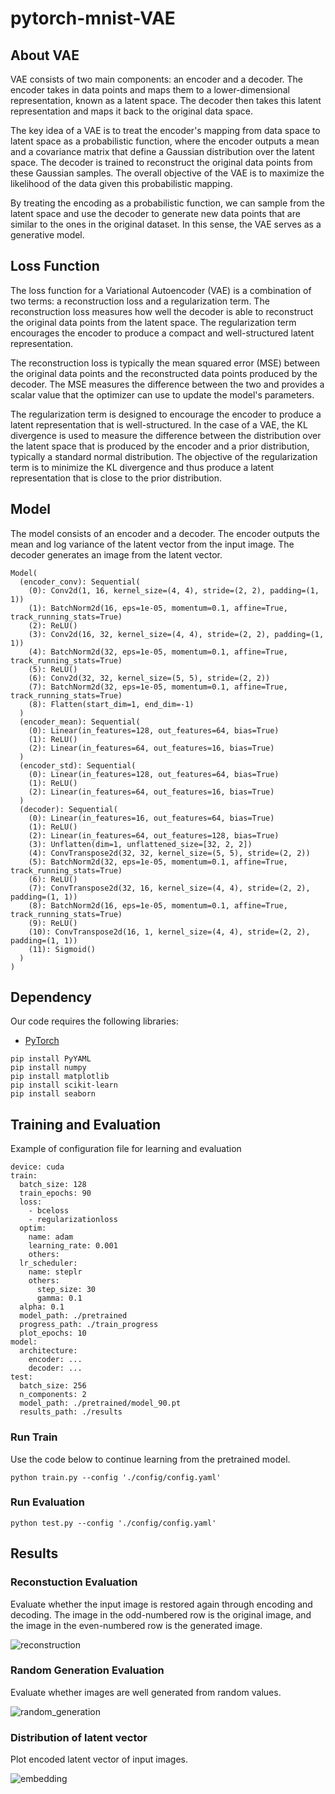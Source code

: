 # pytorch-mnist-VAE
## About VAE
VAE consists of two main components: an encoder and a decoder. The encoder takes in data points and maps them to a lower-dimensional representation, known as a latent space. The decoder then takes this latent representation and maps it back to the original data space.

The key idea of a VAE is to treat the encoder's mapping from data space to latent space as a probabilistic function, where the encoder outputs a mean and a covariance matrix that define a Gaussian distribution over the latent space. The decoder is trained to reconstruct the original data points from these Gaussian samples. The overall objective of the VAE is to maximize the likelihood of the data given this probabilistic mapping.

By treating the encoding as a probabilistic function, we can sample from the latent space and use the decoder to generate new data points that are similar to the ones in the original dataset. In this sense, the VAE serves as a generative model.

## Loss Function
The loss function for a Variational Autoencoder (VAE) is a combination of two terms: a reconstruction loss and a regularization term. The reconstruction loss measures how well the decoder is able to reconstruct the original data points from the latent space. The regularization term encourages the encoder to produce a compact and well-structured latent representation.

The reconstruction loss is typically the mean squared error (MSE) between the original data points and the reconstructed data points produced by the decoder. The MSE measures the difference between the two and provides a scalar value that the optimizer can use to update the model's parameters.

The regularization term is designed to encourage the encoder to produce a latent representation that is well-structured. In the case of a VAE, the KL divergence is used to measure the difference between the distribution over the latent space that is produced by the encoder and a prior distribution, typically a standard normal distribution. The objective of the regularization term is to minimize the KL divergence and thus produce a latent representation that is close to the prior distribution.

## Model
The model consists of an encoder and a decoder. The encoder outputs the mean and log variance of the latent vector from the input image. The decoder generates an image from the latent vector.

```
Model(
  (encoder_conv): Sequential(
    (0): Conv2d(1, 16, kernel_size=(4, 4), stride=(2, 2), padding=(1, 1))
    (1): BatchNorm2d(16, eps=1e-05, momentum=0.1, affine=True, track_running_stats=True)
    (2): ReLU()
    (3): Conv2d(16, 32, kernel_size=(4, 4), stride=(2, 2), padding=(1, 1))
    (4): BatchNorm2d(32, eps=1e-05, momentum=0.1, affine=True, track_running_stats=True)
    (5): ReLU()
    (6): Conv2d(32, 32, kernel_size=(5, 5), stride=(2, 2))
    (7): BatchNorm2d(32, eps=1e-05, momentum=0.1, affine=True, track_running_stats=True)
    (8): Flatten(start_dim=1, end_dim=-1)
  )
  (encoder_mean): Sequential(
    (0): Linear(in_features=128, out_features=64, bias=True)
    (1): ReLU()
    (2): Linear(in_features=64, out_features=16, bias=True)
  )
  (encoder_std): Sequential(
    (0): Linear(in_features=128, out_features=64, bias=True)
    (1): ReLU()
    (2): Linear(in_features=64, out_features=16, bias=True)
  )
  (decoder): Sequential(
    (0): Linear(in_features=16, out_features=64, bias=True)
    (1): ReLU()
    (2): Linear(in_features=64, out_features=128, bias=True)
    (3): Unflatten(dim=1, unflattened_size=[32, 2, 2])
    (4): ConvTranspose2d(32, 32, kernel_size=(5, 5), stride=(2, 2))
    (5): BatchNorm2d(32, eps=1e-05, momentum=0.1, affine=True, track_running_stats=True)
    (6): ReLU()
    (7): ConvTranspose2d(32, 16, kernel_size=(4, 4), stride=(2, 2), padding=(1, 1))
    (8): BatchNorm2d(16, eps=1e-05, momentum=0.1, affine=True, track_running_stats=True)
    (9): ReLU()
    (10): ConvTranspose2d(16, 1, kernel_size=(4, 4), stride=(2, 2), padding=(1, 1))
    (11): Sigmoid()
  )
)
```

## Dependency
Our code requires the following libraries:
* [PyTorch](https://pytorch.org/)
```
pip install PyYAML
pip install numpy
pip install matplotlib
pip install scikit-learn
pip install seaborn
```

## Training and Evaluation
Example of configuration file for learning and evaluation
```
device: cuda
train:
  batch_size: 128
  train_epochs: 90
  loss:
    - bceloss
    - regularizationloss
  optim:
    name: adam
    learning_rate: 0.001
    others:
  lr_scheduler:
    name: steplr
    others:
      step_size: 30
      gamma: 0.1
  alpha: 0.1
  model_path: ./pretrained
  progress_path: ./train_progress
  plot_epochs: 10
model:
  architecture:
    encoder: ...
    decoder: ...
test:
  batch_size: 256
  n_components: 2
  model_path: ./pretrained/model_90.pt
  results_path: ./results
```

### Run Train
Use the code below to continue learning from the pretrained model.

```
python train.py --config './config/config.yaml'
```

### Run Evaluation
```
python test.py --config './config/config.yaml'
```

## Results
### Reconstuction Evaluation
Evaluate whether the input image is restored again through encoding and decoding. The image in the odd-numbered row is the original image, and the image in the even-numbered row is the generated image.

![reconstruction](https://user-images.githubusercontent.com/37692743/218276268-d18e79c4-0862-46ee-9b37-c6db1bc289cc.png)

### Random Generation Evaluation
Evaluate whether images are well generated from random values.

![random_generation](https://user-images.githubusercontent.com/37692743/218276277-ef602f9e-9bd0-4422-9dfc-8d006419b8ea.png)

### Distribution of latent vector
Plot encoded latent vector of input images.

![embedding](https://user-images.githubusercontent.com/37692743/218276286-aff4e839-d09d-4bd0-bdb8-88e3c50b4868.png)
